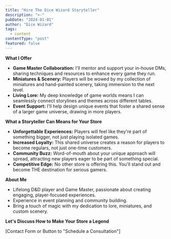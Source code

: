 ```yaml
---
title: "Hire The Dice Wizard Storyteller"
description: ">-"
pubDate: "2024-01-01"
author: "Dice Wizard"
tags:
  - content
contentType: "post"
featured: false
---
```



**What I Offer**

* **Game Master Collaboration:** I'll mentor and support your in-house DMs, sharing techniques and resources to enhance every game they run.
* **Miniatures & Scenery:**  Players will be wowed by my collection of miniatures and hand-painted scenery, taking immersion to the next level.
* **Living Lore:**  My deep knowledge of game worlds means I can seamlessly connect storylines and themes across different tables.
* **Event Support:** I'll help design unique events that foster a shared sense of a larger game universe, drawing in more players.

**What a Storyteller Can Means for Your Store**

* **Unforgettable Experiences:** Players will feel like they're part of something bigger, not just playing isolated games.
* **Increased Loyalty:** This shared universe creates a reason for players to become regulars, not just one-time customers.
* **Community Buzz:**  Word-of-mouth about your unique approach will spread, attracting new players eager to be part of something special.
* **Competitive Edge:** No other store is offering this. You'll stand out and become THE destination for serious gamers.

**About Me**

* Lifelong D&D player and Game Master, passionate about creating engaging, player-focused experiences.
* Experience in event planning and community building.
* Bring a touch of magic with my dedication to lore, miniatures, and custom scenery.

**Let's Discuss How to Make Your Store a Legend**

[Contact Form or Button to "Schedule a Consultation"] 
